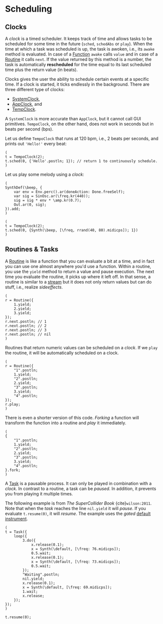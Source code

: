 # Scheduling

## Clocks

A *clock* is a timed scheduler.
It keeps track of time and allows tasks to be scheduled for some time in the future (``sched``, ``schedAbs`` or ``play``).
When the time at which a task was scheduled is up, the task is awoken, i.e., its ``awake`` method is evaluated.
In case of a [Function](sec-functions) ``awake`` calls ``value`` and in case of a [Routine](https://doc.sccode.org/Classes/Routine.html) it calls ``next``.
If the value returned by this method is a number, the task is automatically **rescheduled** for the time equal to its last scheduled time plus the return value (in beats).

Clocks gives the user the ability to schedule certain events at a specific time.
If a clock is started, it ticks endlessly in the background.
There are three different type of clocks: 

+ [SystemClock](https://doc.sccode.org/Classes/SystemClock.html),
+ [AppClock](https://doc.sccode.org/Classes/AppClock.html), and
+ [TempClock](https://doc.sccode.org/Classes/TempoClock.html).

A ``SystemClock`` is more accurate than ``AppClock``, but it cannot call GUI primitives.
``TempoClock``, on the other hand, does not work in seconds but in beats per second (bps).

Let us define ``TempoClock`` that runs at 120 bpm, i.e., 2 beats per seconds, and prints out ``'Hello!'`` every beat:

```isc
(
t = TempoClock(2);
t.sched(0, {'Hello'.postln; 1}); // return 1 to continuously schedule.
)
```

Let us play some melody using a *clock*:

```isc
(
SynthDef(\beep, {
    var env = Env.perc().ar(doneAction: Done.freeSelf);
    var sig = SinOsc.ar(\freq.kr(440));
    sig = sig * env * \amp.kr(0.7);
    Out.ar(0, sig);
}).add;
)

(
t = TempoClock(2);
t.sched(0, {Synth(\beep, [\freq, rrand(40, 80).midicps]); 1})
)
```

## Routines & Tasks

A [Routine](https://doc.sccode.org/Classes/Routine.html) is like a function that you can evaluate a bit at a time, and in fact you can use one almost anywhere you'd use a function.
Within a routine, you use the ``yield`` method to return a value and pause execution.
The next time you evaluate the routine, it picks up where it left off.
In that sense, a routine is similar to a [stream](sec-stream) but it does not only return values but can do stuff, i.e., realize *sideeffects*.

```isc
(
r = Routine({
    1.yield;
    2.yield;
    3.yield;
});
r.next.postln; // 1
r.next.postln; // 2
r.next.postln; // 3
r.next.postln; // nil
)
```

Routines that return numeric values can be scheduled on a *clock*.
If we ``play`` the routine, it will be automatically scheduled on a clock.

```isc
(
r = Routine({
    "1".postln;
    1.yield;
    "2".postln;
    2.yield;
    "3".postln;
    3.yield;
    "4".postln;
});
r.play;
)
```

There is even a shorter version of this code.
*Forking* a function will transform the function into a routine and *play* it immediately.

```isc
(
{
    "1".postln;
    1.yield;
    "2".postln;
    2.yield;
    "3".postln;
    3.yield;
    "4".postln;
}.fork;
)
```

A [Task](https://doc.sccode.org/Classes/Task.html) is a pausable process.
It can only be played in combination with a *clock*.
In contrast to a routine, a task can be *paused*.
In addition, it prevents you from playing it multiple times.

The following example is from *The SuperCollider Book* {cite}`wilson:2011`.
Note that when the *task* reaches the line ``nil.yield`` it will *pause*.
If you evaluate ``t.resume(0)``, it will *resume*.
The example uses the *gated* [default instrument](sec-default-instrument).

```isc
(
t = Task({
    loop({
        3.do({
            x.release(0.1);
            x = Synth(\default, [\freq: 76.midicps]);
            0.5.wait;
            x.release(0.1);
            x = Synth(\default, [\freq: 73.midicps]);
            0.5.wait;
        });
        "Waiting".postln;
        nil.yield;
        x.release(0.1);
        x = Synth(\default, [\freq: 69.midicps]);
        1.wait;
        x.release;
    });
});
)

t.resume(0);
```